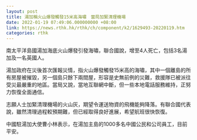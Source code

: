 ```yaml
---
layout: post
title: 湯加稱火山爆發觸發15米高海嘯　當局加緊清理機場
date: 2022-01-19 07:49:06.000000000 +08:00
link: https://news.rthk.hk/rthk/ch/component/k2/1629493-20220119.htm
categories: rthk
---
```


南太平洋島國湯加海底火山爆發引發海嘯，聯合國說，增至4人死亡，包括3名湯加及一名英國人。

湯加政府在災後首次匯報災情，指火山爆發觸發15米高的海嘯，其中一個離島的所有房屋被摧毀，另一個島只餘下兩間屋，形容是史無前例的災難，救援隊已被派往受災最嚴重的地區。當局又說，當地互聯網中斷，但一些本地電話服務維持，正努力恢復全面通信。

志願人士加緊清理機場的火山灰，期望令運送物資的飛機能夠降落。有聯合國代表說，雖然清理過程較預期難，但已經取得良好進展，希望航班很快恢復。

中國駐湯加大使曹小林表示，在湯加主島的1000多名中國公民和公司員工，目前平安。
